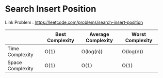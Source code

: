 # Search Insert Position

Link Problem : https://leetcode.com/problems/search-insert-position

|                  | Best Complexity | Average Complexity | Worst Complexity |
|------------------|-----------------|--------------------|------------------|
| Time Complexity  | O(1)            | O(log(n))          | O(log(n))        |
| Space Complexity | O(1)            | O(1)               | O(1)             |
